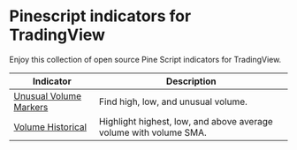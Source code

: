# Pinescript indicators for TradingView

Enjoy this collection of open source Pine Script indicators for TradingView.

| Indicator                       | Description                           |
|----------------------------------|---------------------------------------|
| [Unusual Volume Markers](unusual_volume/) | Find high, low, and unusual volume.   |
| [Volume Historical](volume_historical/) | Highlight highest, low, and above average volume with volume SMA. |

